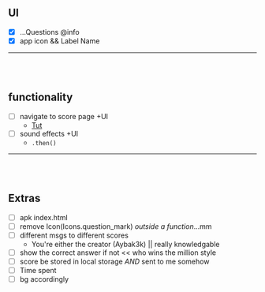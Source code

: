 ## UI

- [X] ...Questions @info
- [X] app icon && Label Name

___
<br><br>


## functionality

- [ ] navigate to score page +UI
    - [Tut](https://www.javatpoint.com/flutter-navigation-and-routing)
- [ ] sound effects +UI
    - `.then()`

___
<br><br>


## Extras

<!-- ! really worth if ! with projects like $Last_Pirate -->
- [ ] apk index.html
- [ ] remove Icon(Icons.question_mark) _outside a function_...mm
- [ ] different msgs to different scores
    - You're either the creator (Aybak3k) || really knowledgable
- [ ] show the correct answer if not << who wins the million style
- [ ] score be stored in local storage *AND* sent to me somehow
- [ ] Time spent
- [ ] bg accordingly
